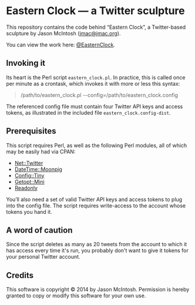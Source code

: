 # Eastern Clock — a Twitter sculpture

This repository contains the code behind “Eastern Clock”, a Twitter-based sculpture by Jason McIntosh (jmac@jmac.org).

You can view the work here: [@EasternClock](http://twitter.com/EasternClock).

## Invoking it

Its heart is the Perl script `eastern_clock.pl`. In practice, this is called once per minute as a crontask, which invokes it with more or less this syntax:

> /path/to/eastern_clock.pl --config=/path/to/eastern_clock.config

The referenced config file must contain four Twitter API keys and access tokens, as illustrated in the included file `eastern_clock.config-dist`.

## Prerequisites

This script requires Perl, as well as the following Perl modules, all of which may be easily had via CPAN:

* [Net::Twitter](https://metacpan.org/pod/Net::Twitter)
* [DateTime::Moonpig](https://metacpan.org/pod/DateTime::Moonpig)
* [Config::Tiny](https://metacpan.org/pod/Config::Tiny)
* [Getopt::Mini](https://metacpan.org/pod/Getopt::Mini)
* [Readonly](https://metacpan.org/pod/Readonly)

You’ll also need a set of valid Twitter API keys and access tokens to plug into the config file. The script requires write-access to the account whose tokens you hand it. 

## A word of caution

Since the script deletes as many as 20 tweets from the account to which it has access every time it's run, you probably don't want to give it tokens for your personal Twitter account.

## Credits

This software is copyright &copy; 2014 by Jason McIntosh. Permission is hereby granted to copy or modify this software for your own use.

